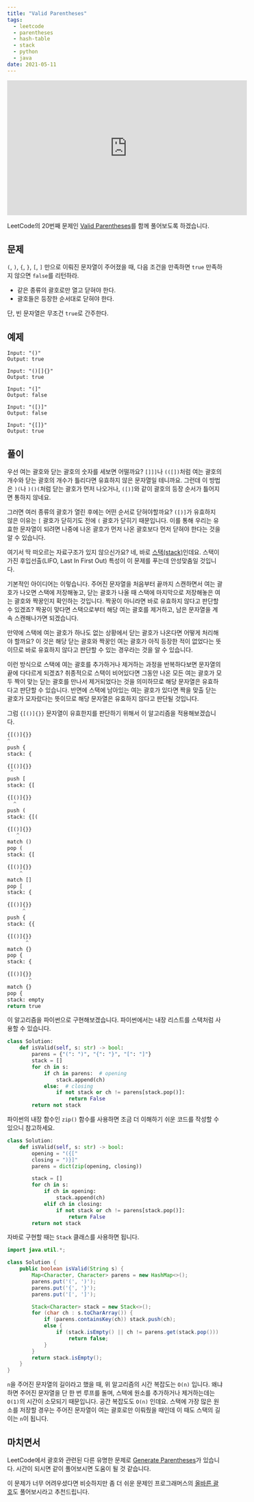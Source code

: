```yaml
---
title: "Valid Parentheses"
tags:
  - leetcode
  - parentheses
  - hash-table
  - stack
  - python
  - java
date: 2021-05-11
---
```


<iframe width="560" height="315" src="https://www.youtube.com/embed/4cGPICrIoWQ" title="YouTube video player" frameborder="0" allow="accelerometer; autoplay; clipboard-write; encrypted-media; gyroscope; picture-in-picture" allowfullscreen></iframe>

LeetCode의 20번째 문제인 [Valid Parentheses](https://leetcode.com/problems/valid-parentheses/)를 함께 풀어보도록 하겠습니다.

## 문제

`(`, `)`, `{`, `}`, `[`, `]` 만으로 이뤄진 문자열이 주어졌을 때, 다음 조건을 만족하면 `true` 만족하지 않으면 `false`를 리턴하라.

- 같은 종류의 괄호로만 열고 닫혀야 한다.
- 괄호들은 등장한 순서대로 닫혀야 한다.

단, 빈 문자열은 무조건 `true`로 간주한다.

## 예제

```
Input: "()"
Output: true
```

```
Input: "()[]{}"
Output: true
```

```
Input: "(]"
Output: false
```

```
Input: "([)]"
Output: false
```

```
Input: "{[]}"
Output: true
```

## 풀이

우선 여는 괄호와 닫는 괄호의 숫자를 세보면 어떨까요?
`[]]]`나 `(([])`처럼 여는 괄호의 개수와 닫는 괄호의 개수가 틀리다면 유효하지 않은 문자열일 테니까요.
그런데 이 방법은 `)(`나 `)()(`처럼 닫는 괄호가 먼저 나오거나, `([)]`와 같이 괄호의 등장 순서가 틀어지면 통하지 않네요.

그러면 여러 종류의 괄호가 열린 후에는 어떤 순서로 닫혀야할까요?
`([)]`가 유효하지 않은 이유는 `[` 괄호가 닫히기도 전에 `(` 괄호가 닫히기 때문입니다.
이를 통해 우리는 유효한 문자열이 되려면 나중에 나온 괄호가 먼저 나온 괄호보다 먼저 닫혀야 한다는 것을 알 수 있습니다.

여기서 딱 떠오르는 자료구조가 있지 않으신가요?
네, 바로 [스택(stack)](/data-structures/stack/)인데요.
스택이 가진 후입선출(LIFO, Last In First Out) 특성이 이 문제를 푸는데 안성맞춤일 것입니다.

기본적인 아이디어는 이렇습니다.
주어진 문자열을 처음부터 끝까지 스캔하면서 여는 괄호가 나오면 스택에 저장해놓고, 닫는 괄호가 나올 때 스택에 마지막으로 저장해놓은 여는 괄호와 짝꿍인지 확인하는 것입니다.
짝꿍이 아니라면 바로 유효하지 않다고 판단할 수 있겠죠?
짝꿍이 맞다면 스택으로부터 해당 여는 괄호를 제거하고, 남은 문자열을 계속 스캔해나가면 되겠습니다.

만약에 스택에 여는 괄호가 하나도 없는 상황에서 닫는 괄호가 나온다면 어떻게 처리해야 할까요?
이 것은 해당 닫는 괄호와 짝꿍인 여는 괄호가 아직 등장한 적이 없었다는 뜻이므로 바로 유효하지 않다고 판단할 수 있는 경우라는 것을 알 수 있습니다.

이런 방식으로 스택에 여는 괄호를 추가하거나 제거하는 과정을 반복하다보면 문자열의 끝에 다다르게 되겠죠?
취종적으로 스택이 비어있다면 그동안 나온 모든 여는 괄호가 모두 짝이 맞는 닫는 괄호를 만나서 제거되었다는 것을 의미하므로 해당 문자열은 유효하다고 판단할 수 있습니다.
반면에 스택에 남아있는 여는 괄호가 있다면 짝을 맞출 닫는 괄호가 모자랐다는 뜻이므로 해당 문자열은 유효하지 않다고 판단될 것입니다.

그럼 `{[()]{}}` 문자열이 유효한지를 판단하기 위해서 이 알고리즘을 적용해보겠습니다.

```py
{[()]{}}
^
push {
stack: {
```

```py
{[()]{}}
 ^
push [
stack: {[
```

```py
{[()]{}}
  ^
push (
stack: {[(
```

```py
{[()]{}}
   ^
match ()
pop (
stack: {[
```

```py
{[()]{}}
    ^
match []
pop [
stack: {
```

```py
{[()]{}}
     ^
push {
stack: {{
```

```py
{[()]{}}
      ^
match {}
pop {
stack: {
```

```py
{[()]{}}
       ^
match {}
pop {
stack: empty
return true
```

이 알고리즘을 파이썬으로 구현해보겠습니다.
파이썬에서는 내장 리스트를 스택처럼 사용할 수 있습니다.

```py
class Solution:
    def isValid(self, s: str) -> bool:
        parens = {"(": ")", "{": "}", "[": "]"}
        stack = []
        for ch in s:
            if ch in parens:  # opening
                stack.append(ch)
            else:  # closing
                if not stack or ch != parens[stack.pop()]:
                    return False
        return not stack
```

파이썬의 내장 함수인 `zip()` 함수를 사용하면 조금 더 이해하기 쉬운 코드를 작성할 수 있으니 참고하세요.

```py
class Solution:
    def isValid(self, s: str) -> bool:
        opening = "({["
        closing = ")}]"
        parens = dict(zip(opening, closing))

        stack = []
        for ch in s:
            if ch in opening:
                stack.append(ch)
            elif ch in closing:
                if not stack or ch != parens[stack.pop()]:
                    return False
        return not stack
```

자바로 구현할 때는 `Stack` 클래스를 사용하면 됩니다.

```java
import java.util.*;

class Solution {
    public boolean isValid(String s) {
        Map<Character, Character> parens = new HashMap<>();
        parens.put('(', ')');
        parens.put('{', '}');
        parens.put('[', ']');

        Stack<Character> stack = new Stack<>();
        for (char ch : s.toCharArray()) {
            if (parens.containsKey(ch)) stack.push(ch);
            else {
                if (stack.isEmpty() || ch != parens.get(stack.pop()))
                    return false;
            }
        }
        return stack.isEmpty();
    }
}
```

`n`을 주어진 문자열의 길이라고 했을 때, 위 알고리즘의 시간 복잡도는 `O(n)` 입니다.
왜냐하면 주어진 문자열을 단 한 번 루프를 돌며, 스택에 원소를 추가하거나 제거하는데는 `O(1)`의 시간이 소모되기 때문입니다.
공간 복잡도도 `O(n)` 인데요.
스택에 가장 많은 원소를 저장할 경우는 주어진 문자열이 여는 괄호로만 이뤄줬을 때인데 이 때도 스택의 길이는 `n`이 됩니다.

## 마치면서

LeetCode에서 괄호와 관련된 다른 유명한 문제로 [Generate Parentheses](/problems/generate-parentheses/)가 있습니다.
시간이 되시면 같이 풀어보시면 도움이 될 것 같습니다.

이 문제가 너무 어려우셨다면 비슷하지만 좀 더 쉬운 문제인 프로그래머스의 [올바른 괄호](/problems/올바른-괄호/)도 풀어보시라고 추천드립니다.
